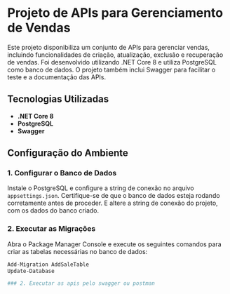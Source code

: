 # Projeto de APIs para Gerenciamento de Vendas

Este projeto disponibiliza um conjunto de APIs para gerenciar vendas, incluindo funcionalidades de criação, atualização, exclusão e recuperação de vendas. Foi desenvolvido utilizando .NET Core 8 e utiliza PostgreSQL como banco de dados. O projeto também inclui Swagger para facilitar o teste e a documentação das APIs.

## Tecnologias Utilizadas

- **.NET Core 8**
- **PostgreSQL**
- **Swagger**

## Configuração do Ambiente

### 1. Configurar o Banco de Dados

Instale o PostgreSQL e configure a string de conexão no arquivo `appsettings.json`. Certifique-se de que o banco de dados esteja rodando corretamente antes de proceder.
E altere a string de conexão do projeto, com os dados do banco criado.
### 2. Executar as Migrações

Abra o Package Manager Console e execute os seguintes comandos para criar as tabelas necessárias no banco de dados:

```bash
Add-Migration AddSaleTable
Update-Database

### 2. Executar as apis pelo swagger ou postman